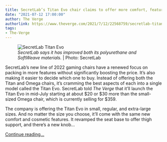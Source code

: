 ```yaml
---
title: SecretLab’s Titan Evo chair claims to offer more comfort, features, and magnets
date: "2021-07-12 17:00:00"
author: The Verge
authorlink: https://www.theverge.com/2021/7/12/22568759/secretlab-titan-evo-gaming-chair-features-price
tags:
- The-Verge
---
```

<figure>
      <img alt="SecretLab Titan Evo" src="https://cdn.vox-cdn.com/thumbor/iGjXk7T1fJyQe6EkPsc_VqKq4jI=/0x0:2040x1360/1310x873/cdn.vox-cdn.com/uploads/chorus_image/image/69571306/secretlab_titanevo.0.jpg" />
        <figcaption><em>SecretLab says it has improved both its polyurethane and SoftWeave materials.</em> | Photo: SecretLab</figcaption>
    </figure>

  <p id="LvL4d2">SecretLab’s new line of 2022 gaming chairs have a renewed focus on packing in more features without significantly boosting the price. It’s also making it easier to decide which one to buy. Instead of offering both the Titan and Omega chairs, it’s cramming the best aspects of each into a single model called the Titan Evo. SecretLab told <em>The Verge</em> that it’ll  launch the Titan Evo in mid-July starting at about $20 or $30 more than the small-sized Omega chair, which is currently selling for $359.</p>
<p id="ldoC1b">The company is offering the Titan Evo in small, regular, and extra-large sizes. And no matter the size you choose, it’ll come with the same new comfort and cosmetic features. It revamped the seat base to offer thigh support, and there’s a new knob...</p>
  <p>
    <a href="https://www.theverge.com/2021/7/12/22568759/secretlab-titan-evo-gaming-chair-features-price">Continue reading&hellip;</a>
  </p>